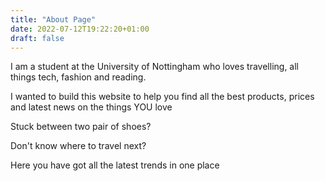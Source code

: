 ```yaml
---
title: "About Page"
date: 2022-07-12T19:22:20+01:00
draft: false
---
```


I am a student at the University of Nottingham who loves travelling, all things tech, fashion and reading.

I wanted to build this website to help you find all the best products, prices and latest news on the things YOU love

Stuck between two pair of shoes?


Don't know where to travel next?


Here you have got all the latest trends in one place